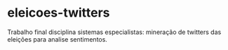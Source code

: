 # eleicoes-twitters
Trabalho final disciplina sistemas especialistas: mineração de twitters das eleições para analise sentimentos.
